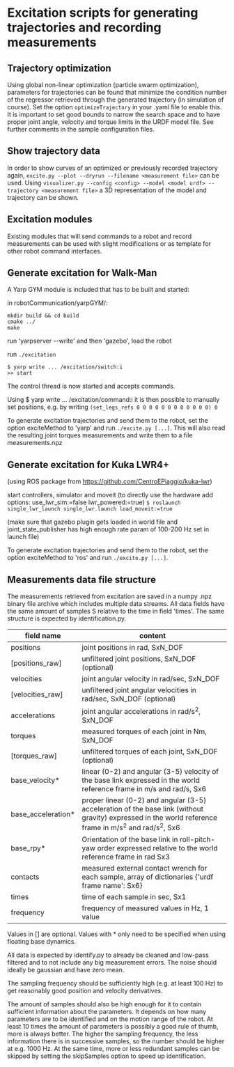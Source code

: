 
# Excitation scripts for generating trajectories and recording measurements

## Trajectory optimization

Using global non-linear optimization (particle swarm optimization), parameters for trajectories can
be found that minimize the condition number of the regressor retrieved through the generated
trajectory (in simulation of course). Set the option `optimizeTrajectory` in your .yaml file to
enable this. It is important to set good bounds to narrow the search space and to have proper joint
angle, velocity and torque limits in the URDF model file. See further comments in the sample
configuration files.

## Show trajectory data

In order to show curves of an optimized or previously recorded trajectory again, 
`excite.py --plot --dryrun --filename <measurement file>` can be used. Using
`visualizer.py --config <config> --model <model urdf> --trajectory <measurement file>`
a 3D representation of the model and trajectory can be shown.

## Excitation modules

Existing modules that will send commands to a robot and record measurements can be used with slight
modifications or as template for other robot command interfaces.

## Generate excitation for Walk-Man

A Yarp GYM module is included that has to be built and started:

in robotCommunication/yarpGYM/:

`mkdir build && cd build`   
`cmake ../`   
`make`

run 'yarpserver --write' and then 'gazebo', load the robot

run `./excitation`

`$ yarp write ... /excitation/switch:i`   
`>> start`

The control thread is now started and accepts commands.

Using $ yarp write ... /excitation/command:i
it is then possible to manually set positions, e.g. by writing
`(set_legs_refs 0 0 0 0 0 0 0 0 0 0 0 0) 0`


To generate excitation trajectories and send them to the robot, set 
the option exciteMethod to 'yarp' and run `./excite.py [...]`.
This will also read the resulting joint torques measurements and write them to a file
measurements.npz

## Generate excitation for Kuka LWR4+

(using ROS package from https://github.com/CentroEPiaggio/kuka-lwr)

start controllers, simulator and moveit (to directly use the hardware add options: use\_lwr\_sim:=false lwr\_powered:=true)
`$ roslaunch single_lwr_launch single_lwr.launch load_moveit:=true`

(make sure that gazebo plugin gets loaded in world file and joint\_state\_publisher has high enough rate param of 100-200 Hz set in launch file)

To generate excitation trajectories and send them to the robot, set 
the option exciteMethod to 'ros' and run `./excite.py [...]`.


## Measurements data file structure

The measurements retrieved from excitation are saved in a numpy .npz binary file archive which
includes multiple data streams. All data fields have the same amount of samples S relative to the
time in field 'times'. The same structure is expected by identification.py.

|field name|content|
|---|---|
|positions | joint positions in rad, SxN_DOF|
|[positions_raw] | unfiltered joint positions, SxN_DOF (optional)|
|velocities | joint angular velocity in rad/sec, SxN_DOF|
|[velocities_raw] | unfiltered joint angular velocities in rad/sec, SxN_DOF (optional)|
|accelerations | joint angular accelerations in rad/s<sup>2</sup>, SxN_DOF|
|torques | measured torques of each joint in Nm, SxN_DOF|
|[torques_raw] | unfiltered torques of each joint, SxN_DOF (optional)|
|base_velocity* | linear (0-2) and angular (3-5) velocity of the base link expressed in the world reference frame  in m/s and rad/s, Sx6|
|base_acceleration* |  proper linear (0-2) and angular (3-5) acceleration of the base link (without gravity) expressed in the world reference frame in m/s<sup>2</sup> and rad/s<sup>2</sup>, Sx6|
|base_rpy* |  Orientation of the base link in roll-pitch-yaw order expressed relative to the world reference frame in rad Sx3|
|contacts | measured external contact wrench for each sample, array of dictionaries {'urdf frame name': Sx6}|
|times | time of each sample in sec, Sx1|
|frequency | frequency of measured values in Hz, 1 value|

Values in [] are optional.
Values with * only need to be specified when using floating base dynamics.

All data is expected by identify.py to already be cleaned and low-pass filtered and to not
include any big measurement errors. The noise should ideally be gaussian and have zero mean.

The sampling frequency should be sufficiently high (e.g. at least 100 Hz) to get reasonably good position and velocity derivatives.

The amount of samples should also be high enough for it to contain sufficient information about the parameters. It depends on how many parameters are to be identified and on the motion range of the robot. At least 10
times the amount of parameters is possibly a good rule of thumb, more is always better. The higher
the sampling frequency, the less information there is in successive samples, so the number should be
higher at e.g. 1000 Hz. At the same time, more or less redundant samples can be skipped by setting the skipSamples option to speed up identification.
